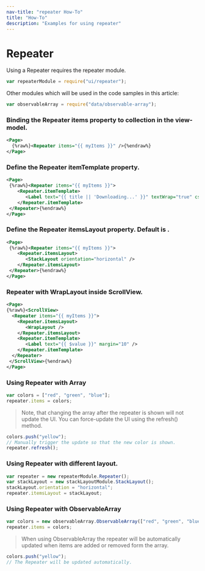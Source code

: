 ```yaml
---
nav-title: "repeater How-To"
title: "How-To"
description: "Examples for using repeater"
---
```

# Repeater
Using a Repeater requires the repeater module.
``` JavaScript
var repeaterModule = require("ui/repeater");
```
Other modules which will be used in the code samples in this article:
``` JavaScript
var observableArray = require("data/observable-array");
```
### Binding the Repeater items property to collection in the view-model.
```XML
<Page>
  {%raw%}<Repeater items="{{ myItems }}" />{%endraw%}
</Page>
```
### Define the Repeater itemTemplate property.
```XML
<Page>
 {%raw%}<Repeater items="{{ myItems }}">
    <Repeater.itemTemplate>
       <Label text="{{ title || 'Downloading...' }}" textWrap="true" cssClass="title" />
    </Repeater.itemTemplate>
 </Repeater>{%endraw%}
</Page>
```
### Define the Repeater itemsLayout property. Default is <StackLayout orientation="vertical" />.
```XML
<Page>
 {%raw%}<Repeater items="{{ myItems }}">
    <Repeater.itemsLayout>
       <StackLayout orientation="horizontal" />
    </Repeater.itemsLayout>
 </Repeater>{%endraw%}
</Page>
```
### Repeater with WrapLayout inside ScrollView.
```XML
<Page>
{%raw%}<ScrollView>
  <Repeater items="{{ myItems }}">
    <Repeater.itemsLayout>
       <WrapLayout />
    </Repeater.itemsLayout>
    <Repeater.itemTemplate>
       <Label text="{{ $value }}" margin="10" />
    </Repeater.itemTemplate>
  </Repeater>
 </ScrollView>{%endraw%}
</Page>
```
### Using Repeater with Array
``` JavaScript
var colors = ["red", "green", "blue"];
repeater.items = colors;
```
> Note, that changing the array after the repeater is shown will not update the UI.
You can force-update the UI using the refresh() method.
``` JavaScript
colors.push("yellow");
// Manually trigger the update so that the new color is shown.
repeater.refresh();
```
### Using Repeater with different layout.
``` JavaScript
var repeater = new repeaterModule.Repeater();
var stackLayout = new stackLayoutModule.StackLayout();
stackLayout.orientation = "horizontal";
repeater.itemsLayout = stackLayout;
```
### Using Repeater with ObservableArray
``` JavaScript
var colors = new observableArray.ObservableArray(["red", "green", "blue"]);
repeater.items = colors;
```
> When using ObservableArray the repeater will be automatically updated when items are added or removed form the array.
``` JavaScript
colors.push("yellow");
// The Repeater will be updated automatically.
```
